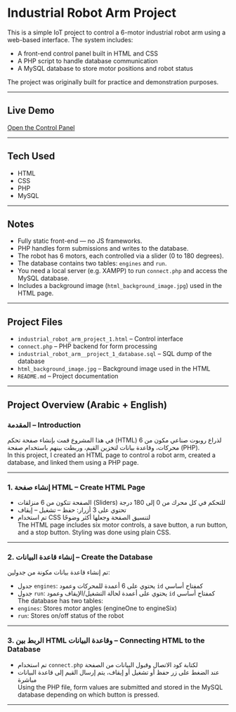# Industrial Robot Arm Project

This is a simple IoT project to control a 6-motor industrial robot arm using a web-based interface. The system includes:

- A front-end control panel built in HTML and CSS 
- A PHP script to handle database communication  
- A MySQL database to store motor positions and robot status 

The project was originally built for practice and demonstration purposes.

---

##  Live Demo  
[Open the Control Panel](https://wael-a-alghamdi.github.io/Industrial-robot-arm/industrial_robot_arm_project_1.html)

---

##  Tech Used  
- HTML  
- CSS  
- PHP  
- MySQL  

---

##  Notes  
- Fully static front-end — no JS frameworks.  
- PHP handles form submissions and writes to the database.  
- The robot has 6 motors, each controlled via a slider (0 to 180 degrees).  
- The database contains two tables: `engines` and `run`.  
- You need a local server (e.g. XAMPP) to run `connect.php` and access the MySQL database.  
- Includes a background image (`html_background_image.jpg`) used in the HTML page.

---

##  Project Files  
- `industrial_robot_arm_project_1.html` – Control interface  
- `connect.php` – PHP backend for form processing  
- `industrial_robot_arm__project_1_database.sql` – SQL dump of the database  
- `html_background_image.jpg` – Background image used in the HTML  
- `README.md` – Project documentation  

---

##  Project Overview (Arabic + English)

###  المقدمة – Introduction

في هذا المشروع قمت بإنشاء صفحة تحكم (HTML) لذراع روبوت صناعي مكون من 6 محركات، وقاعدة بيانات لتخزين القيم، وربطت بينهم باستخدام صفحة (PHP).  
In this project, I created an HTML page to control a robot arm, created a database, and linked them using a PHP page.

---

### 1. إنشاء صفحة HTML – Create HTML Page

- الصفحة تتكون من 6 منزلقات (Sliders) للتحكم في كل محرك من 0 إلى 180 درجة  
- تحتوي على 3 أزرار: حفظ – تشغيل – إيقاف  
- تم استخدام CSS لتنسيق الصفحة وجعلها أكثر وضوحًا  
The HTML page includes six motor controls, a save button, a run button, and a stop button. Styling was done using plain CSS.

---

### 2. إنشاء قاعدة البيانات – Create the Database

تم إنشاء قاعدة بيانات مكونة من جدولين:

- جدول `engines`: يحتوي على 6 أعمدة للمحركات وعمود `id` كمفتاح أساسي  
- جدول `run`: يحتوي على أعمدة لحالة التشغيل/الإيقاف وعمود `id` كمفتاح أساسي  
The database has two tables:  
- `engines`: Stores motor angles (engineOne to engineSix)  
- `run`: Stores on/off status of the robot  

---

### 3. الربط بين HTML وقاعدة البيانات – Connecting HTML to the Database

- تم استخدام `connect.php` لكتابة كود الاتصال وقبول البيانات من الصفحة  
- عند الضغط على زر حفظ أو تشغيل أو إيقاف، يتم إرسال القيم إلى قاعدة البيانات مباشرة  
Using the PHP file, form values are submitted and stored in the MySQL database depending on which button is pressed.

---
